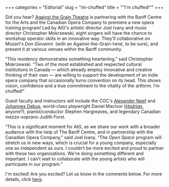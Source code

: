 +++
categories = "Editorial"
slug = "im-chuffed"
title = "&quot;I&#039;m chuffed!&quot;"
+++

Did you hear? [Against the Grain Theatre](http://againstthegraintheatre.com/) is partnering with the Banff Centre for the Arts and the Canadian Opera Company to premiere a new opera training program! Led by AtG's artistic director Joel Ivany and music director Christopher Mokrzewski, eight singers will have the chance to workshop operatic skills in an innovative way. They'll collaborative on Mozart's _Don Giovanni_  (with an Against-the-Grain-twist, to be sure), and present it at various venues within the Banff community.

“This residency demonstrates something heartening,” said Christopher Mokrzewski. “Two of the most established and respected cultural institutions in Canada — which already employ innovative and creative thinking of their own — are willing to support the development of an indie opera company that occasionally turns convention on its head. This shows vision, confidence and a true commitment to the vitality of the artform. I’m chuffed!”

Guest faculty and instructors will include the COC's [Alexander Neef](http://www.coc.ca/aboutthecoc/alexanderneef/Bio.aspx) and [Johannes Debus](http://www.coc.ca/aboutthecoc/companymembers/Orchestra/JohannesDebus.aspx), world-class playwright Daniel MacIvor ([_Hadrian_](http://www.coc.ca/PerformancesAndTickets/Hadrian.aspx), anyone?), pianist/conductor Stephen Hargreaves, and legendary Canadian mezzo-soprano Judith Forst.

“This is a significant moment for AtG, as we share our work with a broader audience with the help of The Banff Centre, and in partnership with the Canadian Opera Company," said Joel Ivany. “The _Open Space_ program will stretch us in new ways, which is crucial for a young company, especially one as independent as ours. I couldn’t be more excited and proud to partner with these two organizations. We're doing something different and important. I can't wait to collaborate with the young artists who will participate in our program.”

I'm excited! Are you excited? Let us know in the comments below. For more details, click [here](http://us5.campaign-archive2.com/?u=a310ed3217aac023b710a846a&id=b381cf603c&e=0c7e443ea8).
